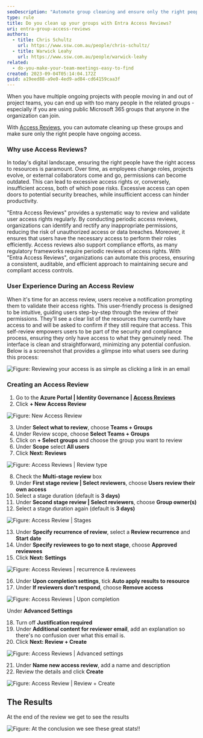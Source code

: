 ```yaml
---
seoDescription: "Automate group cleaning and ensure only the right people have ongoing access with Entra Access Reviews."
type: rule
title: Do you clean up your groups with Entra Access Reviews?
uri: entra-group-access-reviews
authors:
  - title: Chris Schultz
    url: https://www.ssw.com.au/people/chris-schultz/
  - title: Warwick Leahy
    url: https://www.ssw.com.au/people/warwick-leahy
related:
  - do-you-make-your-team-meetings-easy-to-find
created: 2023-09-04T05:14:04.172Z
guid: a19eed88-a9e0-4ed9-ad84-cd64159caa3f
---
```

When you have multiple ongoing projects with people moving in and out of project teams, you can end up with too many people in the related groups - especially if you are using public Microsoft 365 groups that anyone in the organization can join. 

With [Access Reviews](https://learn.microsoft.com/en-us/azure/active-directory/governance/access-reviews-overview), you can automate cleaning up these groups and make sure only the right people have ongoing access.

<!--endintro-->

### Why use Access Reviews?

In today's digital landscape, ensuring the right people have the right access to resources is paramount. Over time, as employees change roles, projects evolve, or external collaborators come and go, permissions can become outdated. This can lead to excessive access rights or, conversely, insufficient access, both of which pose risks. Excessive access can open doors to potential security breaches, while insufficient access can hinder productivity.

"Entra Access Reviews" provides a systematic way to review and validate user access rights regularly. By conducting periodic access reviews, organizations can identify and rectify any inappropriate permissions, reducing the risk of unauthorized access or data breaches. Moreover, it ensures that users have the necessary access to perform their roles efficiently. Access reviews also support compliance efforts, as many regulatory frameworks require periodic reviews of access rights. With "Entra Access Reviews", organizations can automate this process, ensuring a consistent, auditable, and efficient approach to maintaining secure and compliant access controls.

### User Experience During an Access Review

When it's time for an access review, users receive a notification prompting them to validate their access rights. This user-friendly process is designed to be intuitive, guiding users step-by-step through the review of their permissions. They'll see a clear list of the resources they currently have access to and will be asked to confirm if they still require that access. This self-review empowers users to be part of the security and compliance process, ensuring they only have access to what they genuinely need. The interface is clean and straightforward, minimizing any potential confusion. Below is a screenshot that provides a glimpse into what users see during this process:

![Figure: Reviewing your access is as simple as clicking a link in an email](2023-10-09_9-09-17.png)

### Creating an Access Review

1. Go to the **Azure Portal | Identity Governance | [Access Reviews](https://portal.azure.com/#view/Microsoft_AAD_ERM/DashboardBlade/~/Controls)**
2. Click **+ New Access Review**

![Figure: New Access Review](access-review-1.png)

3. Under **Select what to review**, choose **Teams + Groups**
4. Under Review scope, choose **Select Teams + Groups**
5. Click on **+ Select groups** and choose the group you want to review
6. Under **Scope** select **All users**
7. Click **Next: Reviews**

![Figure: Access Reviews | Review type](access-review-2.png)

8. Check the **Multi-stage review** box
9. Under **First stage review | Select reviewers**, choose **Users review their own access**
10. Select a stage duration (default is **3 days)**
11. Under **Second stage review | Select reviewers**, choose **Group owner(s)**
12. Select a stage duration again (default is **3 days)**

![Figure: Access Review | Stages](access-review-3.png)

13. Under **Specify recurrence of review**, select a **Review recurrence** and **Start date**
14. Under **Specify reviewees to go to next stage**, choose **Approved reviewees**
15. Click **Next: Settings**

![Figure: Access Reviews | recurrence & reviewees](access-review-4.png)

16. Under **Upon completion settings**, tick **Auto apply results to resource**
17. Under **If reviewers don't respond**, choose **Remove access**

![Figure: Access Reviews | Upon completion](access-review-5.png)

Under **Advanced Settings**

18. Turn off **Justification required**
19. Under **Additional content for reviewer email**, add an explanation so there's no confusion over what this email is.
20. Click **Next: Review + Create**

![Figure: Access Reviews | Advanced settings](access-review-6.png)

21. Under **Name new access review**, add a name and description
22. Review the details and click **Create**

![Figure: Access Review | Review + Create](access-review-7.png)

## The Results

At the end of the review we get to see the results

![Figure: At the conclusion we see these great stats!!](screenshot-2023-09-27-094036.png)
